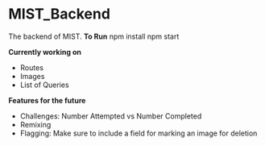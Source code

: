 # MIST_Backend

The backend of MIST. 
**To Run**
npm install 
npm start

**Currently working on**
* Routes
* Images
* List of Queries

**Features for the future**
* Challenges: Number Attempted vs Number Completed
* Remixing
* Flagging: Make sure to include a field for marking an image for deletion
